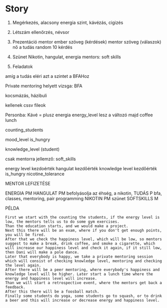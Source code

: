 # Story

1. Megérkezés, alacsony energia szint, kávézás, cigizés
2. Létszám ellenőrzés, névsor
3. Prezentáció mentor 
ember szöveg (kérdések) 
mentor szöveg (válaszok) nő a tudás
random 10 kérdés
4. Szünet
Nikotin, hangulat, energia
mentors: soft skills

5. Feladatok

amíg a tudás eléri azt a szintet
a BFAHoz

Private mentoring helyett vizsga: BFA

kocsmázás, házibuli


kellenek cssv fileok 

Personba:
Kávé = plusz energia
energy_level lesz a változó majd
coffee
lunch

counting_students

mood_level
is_hungry

knowledge_level (student)


csak mentorra jellemző:
soft_skills

energy level kezdoérték
hangulat kezdőérték
knowledge level kezdőérték
is_hungry
nicotine_tolerance

MENTOR LEFIZETÉSE


ENERGIA PM
HANGULAT PM
befolyásolja az éhség, a nikotin, 
TUDÁS P
bfa, classes, mentoring, pair programming
NIKOTIN PM
szünet
SOFTSKILLS M



PÉLDA

    First we start with the counting the students, if the energy level is low, the mentors tells us to do some gym exercises.
    Than the education starts, and we would make a project.
    Next this there will be an exam, where if you don't get enough points, you will be fired.
    After that we check the happiness level, which will be low, so mentors suggest to make a break, drink coffee, and smoke a cigarette, which will increase our happiness level and check it again, if it still low, then Dani will make a pole dance.
    Later that everybody is happy, we take a private mentoring session which will consist of checking knowledge level, mentoring and checking the level again.
    After there will be a peer mentoring, where everybody's happiness and knowledge level will be higher. Later start a lunch time where the energy and happiness level will increase.
    Than we will start a retrospective event, where the mentors get back a feedback.
    After this there will be a foosball match.
    Finally some students do yoga, some students go to squash, or to drink a beer and this will increase or decrease energy and happiness level.
